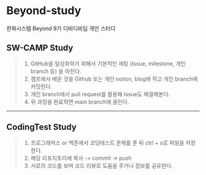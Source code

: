 # Beyond-study

한화시스템 Beyond 9기 디비디비딥 개인 스터디

## SW-CAMP Study
> 1. GitHub을 일상화하기 위해서 기본적인 세팅 (Issue, milestone, 개인 branch 등) 을 마친다.
> 2. 캠프에서 배운 것을 Github 또는 개인 notion, blog에 적고 개인 branch에 커밋한다.
> 3. 개인 branch에서 pull request를 활용해 Issue도 해결해본다.
> 4. 위 과정을 완료하면 main branch에 올린다.

---
## CodingTest Study
> 1. 프로그래머스 or 백준에서 코딩테스트 문제를 푼 뒤 ctrl + s로 파일을 저장한다.
> 2. 해당 리포지토리에 복사 -> commit -> push
> 3. 서로의 코드를 보며 코드 리뷰로 도움을 주거나 정보를 공유한다.
